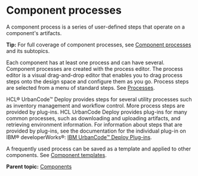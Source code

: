 # Component processes

A component process is a series of user-defined steps that operate on a component's artifacts.

**Tip:** For full coverage of component processes, see [Component processes](intro_component_processes.md#) and its subtopics.

Each component has at least one process and can have several. Component processes are created with the process editor. The process editor is a visual drag-and-drop editor that enables you to drag process steps onto the design space and configure them as you go. Process steps are selected from a menu of standard steps. See [Processes](comp_workflow.md).

HCL® UrbanCode™ Deploy provides steps for several utility processes such as inventory management and workflow control. More process steps are provided by plug-ins. HCL UrbanCode Deploy provides plug-ins for many common processes, such as downloading and uploading artifacts, and retrieving environment information. For information about steps that are provided by plug-ins, see the documentation for the individual plug-in on IBM® developerWorks®: [IBM UrbanCode™ Deploy Plug-ins](https://developer.ibm.com/urbancode/plugins/ibm-urbancode-deploy).

A frequently used process can be saved as a template and applied to other components. See [Component templates](comp_template.md).

**Parent topic:** [Components](../topics/comp_ch.md)


